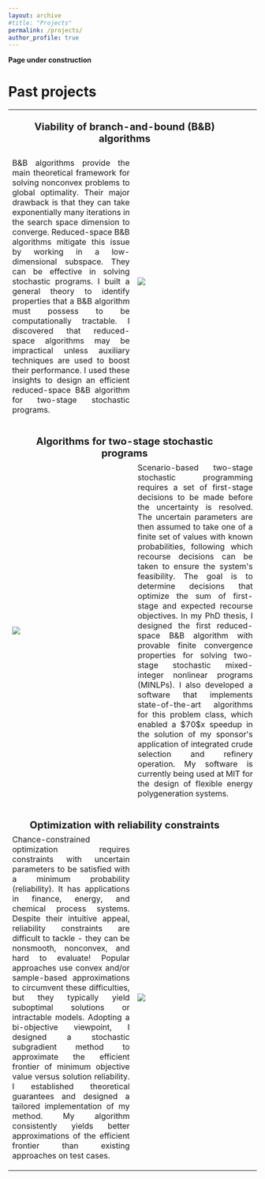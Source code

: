 ```yaml
---
layout: archive
#title: "Projects"
permalink: /projects/
author_profile: true
---
```


**Page under construction**

<html>
<body>
<h1>Past projects</h1>
    <table style = "border: none;">
      <tr><td colspan = "2" style="border: none;padding-right:40px;vertical-align:bottom;text-align:center;"><p style="font-size:20px;margin-bottom: -15px;"><b>Viability of branch-and-bound (B&B) algorithms</b></p></td></tr>  
        <tr>
        <td style = "border: none;">
          <p style="font-size:16px;text-align:justify"><br>
              B&B algorithms provide the main theoretical framework for solving nonconvex problems to global optimality. Their major drawback is that they can take exponentially many iterations in the search space dimension to converge. Reduced-space B&B algorithms mitigate this issue by working in a low-dimensional subspace. They can be effective in solving stochastic programs. I built a general theory to identify properties that a B&B algorithm must possess to be computationally tractable. I discovered that reduced-space algorithms may be impractical unless auxiliary techniques are used to boost their performance. I used these insights to design an efficient reduced-space B&B algorithm for two-stage stochastic programs. </p>
        </td>
        <td style = "border: none;width: 453.5px;padding-right: 20px;">
          <img src="https://rohitkannan.github.io/images/fig1.png" style = "clear:both;width:auto;height:auto"/>
        </td>
      </tr> 
       <tr>
        <td colspan = "2" style="border: none;padding-right:40px;vertical-align:bottom;text-align:center;"><p style="font-size:20px;margin-bottom: -15px;"><b>Algorithms for two-stage stochastic programs</b></p></td>
        </tr>
        <tr>
            <td style = "border: none;width: 453.5px;padding-right: 20px;">
          <img src="https://rohitkannan.github.io/images/fig2.png" style = "clear:both;width:auto;height:auto"/>
        </td>
        <td style = "border: none;">
          <p style="font-size:16px; text-align: justify">
              Scenario-based two-stage stochastic programming requires a set of first-stage decisions to be made before the uncertainty is resolved. The uncertain parameters are then assumed to take one of a finite set of values with known probabilities, following which recourse decisions can be taken to ensure the system's feasibility. The goal is to determine decisions that optimize the sum of first-stage and expected recourse objectives. In my PhD thesis, I designed the first reduced-space B&B algorithm with provable finite convergence properties for solving two-stage stochastic mixed-integer nonlinear programs (MINLPs). I also developed a software that implements state-of-the-art algorithms for this problem class, which enabled a $70$x speedup in the solution of my sponsor's application of integrated crude selection and refinery operation. My software is currently being used at MIT for the design of flexible energy polygeneration systems.</p>
        </td>
         </tr>
        <tr>
        <td colspan = "2" style="border: none;padding-right:40px;vertical-align:bottom;text-align:center;"><p style="font-size:20px;margin-bottom: -15px;"><b>Optimization with reliability constraints</b></p></td>
        </tr>
        <tr>
        <td style = "border: none;">
          <p style="font-size:16px; text-align: justify">
              Chance-constrained optimization requires constraints with uncertain parameters to be satisfied with a minimum probability (reliability). It has applications in finance, energy, and chemical process systems. Despite their intuitive appeal, reliability constraints are difficult to tackle - they can be nonsmooth, nonconvex, and hard to evaluate! Popular approaches use convex and/or sample-based approximations to circumvent these difficulties, but they typically yield suboptimal solutions or intractable models. Adopting a bi-objective viewpoint, I designed a stochastic subgradient method to approximate the efficient frontier of minimum objective value versus solution reliability. I established theoretical guarantees and designed a tailored implementation of my method. My algorithm consistently yields better approximations of the efficient frontier than existing approaches on test cases.</p>
        </td>
            <td style = "border: none;width: 453.5px;padding-right: 20px;">
          <img src="https://rohitkannan.github.io/images/fig3.png" style = "clear:both;width:auto;height:auto"/>
        </td>
         </tr>
    </table>
    </body>
</html>

